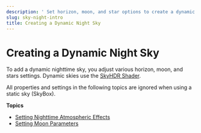 ```yaml
---
description: ' Set horizon, moon, and star options to create a dynamic sky in &ALY;. '
slug: sky-night-intro
title: Creating a Dynamic Night Sky
---
```

# Creating a Dynamic Night Sky<a name="sky-night-intro"></a>

To add a dynamic nighttime sky, you adjust various horizon, moon, and stars settings\. Dynamic skies use the [SkyHDR Shader](shader-ref-skyhdr.md)\.

All properties and settings in the following topics are ignored when using a static sky \(SkyBox\)\.

**Topics**
+ [Setting Nighttime Atmospheric Effects](sky-night-atmosphere.md)
+ [Setting Moon Parameters](sky-night-moon-params.md)